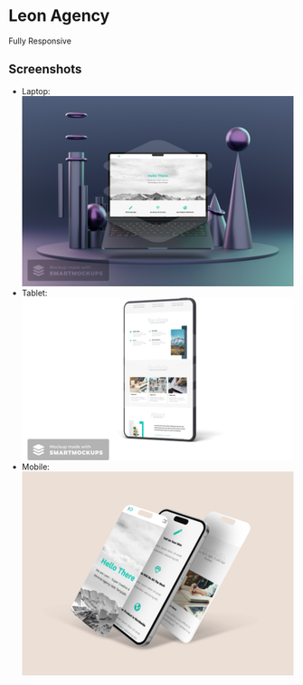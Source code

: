 # Leon Agency

Fully Responsive

## Screenshots

- Laptop: ![Laptop](ScreenShots/Laptop.jpg)
- Tablet: ![Tablet](ScreenShots/tablet.png)
- Mobile: ![Mobile](ScreenShots/Mobile-moukup.png)
